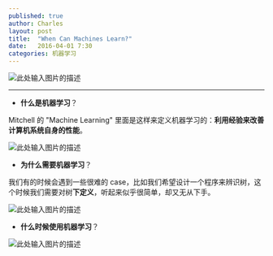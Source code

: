 ```yaml
---
published: true
author: Charles
layout: post
title:  "When Can Machines Learn?"
date:   2016-04-01 7:30
categories: 机器学习 
---
```


![此处输入图片的描述][1]

----------

- **什么是机器学习**？

Mitchell 的 "Machine Learning" 里面是这样来定义机器学习的：**利用经验来改善计算机系统自身的性能**。

![此处输入图片的描述][2]

- **为什么需要机器学习**？

我们有的时候会遇到一些很难的 case，比如我们希望设计一个程序来辨识树，这个时候我们需要对树**下定义**，听起来似乎很简单，却又无从下手。

![此处输入图片的描述][3]

- **什么时候使用机器学习**？

![此处输入图片的描述][4]


  [1]: http://7xjbdi.com1.z0.glb.clouddn.com/2016-04-03_194735.png
  [2]: http://7xjbdi.com1.z0.glb.clouddn.com/2016-04-03_200749.png
  [3]: http://7xjbdi.com1.z0.glb.clouddn.com/2016-04-03_200613.png
  [4]: http://7xjbdi.com1.z0.glb.clouddn.com/2016-04-03_200945.png


